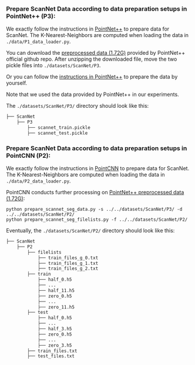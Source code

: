 ### Prepare ScanNet Data according to data preparation setups in PointNet++ (P3):
We exactly follow the instructions in [PointNet++](https://github.com/charlesq34/pointnet2/tree/master/scannet) 
to prepare data for ScanNet. The K-Nearest-Neighbors are computed when loading the data in `./data/P1_data_loader.py`.

You can download the [preprocessed data (1.72G)](https://shapenet.cs.stanford.edu/media/scannet_data_pointnet2.zip) provided 
by PointNet++ official github repo. After unzipping the downloaded file, move the two pickle files into `./datasets/ScanNet/P3`.

Or you can follow the [instructions in PointNet++](https://github.com/charlesq34/pointnet2/tree/master/scannet) to 
prepare the data by yourself.

Note that we used the data provided by PointNet++ in our experiments. 

The `./datasets/ScanNet/P3/` directory should look like this:
```bash
├── ScanNet
    ├── P3
        ├── scannet_train.pickle
        ├── scannet_test.pickle
```

### Prepare ScanNet Data according to data preparation setups in PointCNN (P2):
We exactly follow the instructions in [PointCNN](https://github.com/yangyanli/PointCNN) 
to prepare data for ScanNet. The K-Nearest-Neighbors are computed when loading the data in `./data/P2_data_loader.py`.

PointCNN conducts further processing on [PointNet++ preprocessed data (1.72G)](https://shapenet.cs.stanford.edu/media/scannet_data_pointnet2.zip):

    python prepare_scannet_seg_data.py -s ../../datasets/ScanNet/P3/ -d ../../datasets/ScanNet/P2/
    python prepare_scannet_seg_filelists.py -f ../../datasets/ScanNet/P2/
    
Eventually, the `./datasets/ScanNet/P2/` directory should look like this:
```bash
├── ScanNet
    ├── P2
        ├── filelists
            ├── train_files_g_0.txt  
            ├── train_files_g_1.txt 
            ├── train_files_g_2.txt
        ├── train
            ├── half_0.h5 
            ├── ...
            ├── half_11.h5
            ├── zero_0.h5
            ├── ...  
            ├── zero_11.h5
        ├── test
            ├── half_0.h5 
            ├── ...
            ├── half_3.h5
            ├── zero_0.h5
            ├── ...  
            ├── zero_3.h5
        ├── train_files.txt
        ├── test_files.txt    
```